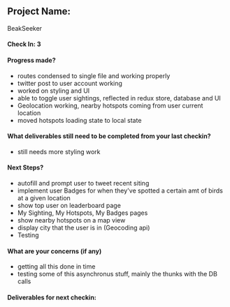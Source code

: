 ## Project Name:

BeakSeeker

#### Check In: 3

#### Progress made?

- routes condensed to single file and working properly
- twitter post to user account working
- worked on styling and UI
- able to toggle user sightings, reflected in redux store, database and UI
- Geolocation working, nearby hotspots coming from user current location
- moved hotspots loading state to local state

#### What deliverables still need to be completed from your last checkin?

- still needs more styling work

#### Next Steps?

- autofill and prompt user to tweet recent siting
- implement user Badges for when they've spotted a certain amt of birds at a given location
- show top user on leaderboard page
- My Sighting, My Hotspots, My Badges pages
- show nearby hotspots on a map view
- display city that the user is in (Geocoding api)
- Testing

#### What are your concerns (if any)

- getting all this done in time
- testing some of this asynchronus stuff, mainly the thunks with the DB calls

#### Deliverables for next checkin:
